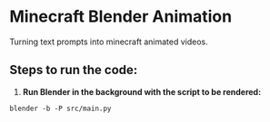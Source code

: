 # Minecraft Blender Animation
Turning text prompts into minecraft animated videos.

## Steps to run the code:
1. **Run Blender in the background with the script to be rendered:**
```
blender -b -P src/main.py
```